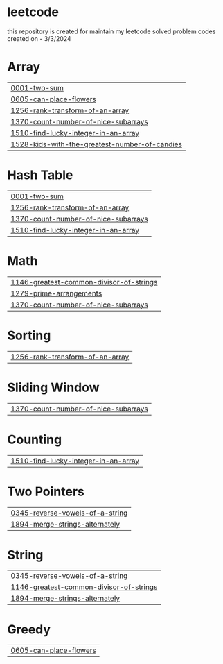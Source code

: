 # leetcode
this repository is created for maintain my leetcode solved problem codes created on - 3/3/2024


# Array
|  |
| ------- |
| [0001-two-sum](https://github.com/shubhamdukare123/leetcode/tree/master/0001-two-sum) |
| [0605-can-place-flowers](https://github.com/shubhamdukare123/leetcode/tree/master/0605-can-place-flowers) |
| [1256-rank-transform-of-an-array](https://github.com/shubhamdukare123/leetcode/tree/master/1256-rank-transform-of-an-array) |
| [1370-count-number-of-nice-subarrays](https://github.com/shubhamdukare123/leetcode/tree/master/1370-count-number-of-nice-subarrays) |
| [1510-find-lucky-integer-in-an-array](https://github.com/shubhamdukare123/leetcode/tree/master/1510-find-lucky-integer-in-an-array) |
| [1528-kids-with-the-greatest-number-of-candies](https://github.com/shubhamdukare123/leetcode/tree/master/1528-kids-with-the-greatest-number-of-candies) |
# Hash Table
|  |
| ------- |
| [0001-two-sum](https://github.com/shubhamdukare123/leetcode/tree/master/0001-two-sum) |
| [1256-rank-transform-of-an-array](https://github.com/shubhamdukare123/leetcode/tree/master/1256-rank-transform-of-an-array) |
| [1370-count-number-of-nice-subarrays](https://github.com/shubhamdukare123/leetcode/tree/master/1370-count-number-of-nice-subarrays) |
| [1510-find-lucky-integer-in-an-array](https://github.com/shubhamdukare123/leetcode/tree/master/1510-find-lucky-integer-in-an-array) |
# Math
|  |
| ------- |
| [1146-greatest-common-divisor-of-strings](https://github.com/shubhamdukare123/leetcode/tree/master/1146-greatest-common-divisor-of-strings) |
| [1279-prime-arrangements](https://github.com/shubhamdukare123/leetcode/tree/master/1279-prime-arrangements) |
| [1370-count-number-of-nice-subarrays](https://github.com/shubhamdukare123/leetcode/tree/master/1370-count-number-of-nice-subarrays) |
# Sorting
|  |
| ------- |
| [1256-rank-transform-of-an-array](https://github.com/shubhamdukare123/leetcode/tree/master/1256-rank-transform-of-an-array) |
# Sliding Window
|  |
| ------- |
| [1370-count-number-of-nice-subarrays](https://github.com/shubhamdukare123/leetcode/tree/master/1370-count-number-of-nice-subarrays) |
# Counting
|  |
| ------- |
| [1510-find-lucky-integer-in-an-array](https://github.com/shubhamdukare123/leetcode/tree/master/1510-find-lucky-integer-in-an-array) |
# Two Pointers
|  |
| ------- |
| [0345-reverse-vowels-of-a-string](https://github.com/shubhamdukare123/leetcode/tree/master/0345-reverse-vowels-of-a-string) |
| [1894-merge-strings-alternately](https://github.com/shubhamdukare123/leetcode/tree/master/1894-merge-strings-alternately) |
# String
|  |
| ------- |
| [0345-reverse-vowels-of-a-string](https://github.com/shubhamdukare123/leetcode/tree/master/0345-reverse-vowels-of-a-string) |
| [1146-greatest-common-divisor-of-strings](https://github.com/shubhamdukare123/leetcode/tree/master/1146-greatest-common-divisor-of-strings) |
| [1894-merge-strings-alternately](https://github.com/shubhamdukare123/leetcode/tree/master/1894-merge-strings-alternately) |
# Greedy
|  |
| ------- |
| [0605-can-place-flowers](https://github.com/shubhamdukare123/leetcode/tree/master/0605-can-place-flowers) |
